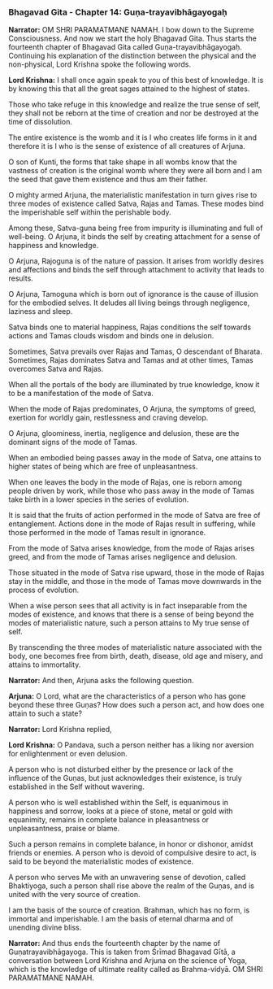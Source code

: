 ### **Bhagavad Gita - Chapter 14: Guṇa-trayavibhāgayogaḥ**

**Narrator:**
OM SHRI PARAMATMANE NAMAH. I bow down to the Supreme Consciousness.
And now we start the holy Bhagavad Gita. Thus starts the fourteenth chapter of Bhagavad Gita called Guṇa-trayavibhāgayogaḥ.
Continuing his explanation of the distinction between the physical and the non-physical, Lord Krishna spoke the following words.

**Lord Krishna:**
I shall once again speak to you of this best of knowledge. It is by knowing this that all the great sages attained to the highest of states.

Those who take refuge in this knowledge and realize the true sense of self, they shall not be reborn at the time of creation and nor be destroyed at the time of dissolution.

The entire existence is the womb and it is I who creates life forms in it and therefore it is I who is the sense of existence of all creatures of Arjuna.

O son of Kunti, the forms that take shape in all wombs know that the vastness of creation is the original womb where they were all born and I am the seed that gave them existence and thus am their father.

O mighty armed Arjuna, the materialistic manifestation in turn gives rise to three modes of existence called Satva, Rajas and Tamas. These modes bind the imperishable self within the perishable body.

Among these, Satva-guna being free from impurity is illuminating and full of well-being. O Arjuna, it binds the self by creating attachment for a sense of happiness and knowledge.

O Arjuna, Rajoguna is of the nature of passion. It arises from worldly desires and affections and binds the self through attachment to activity that leads to results.

O Arjuna, Tamoguna which is born out of ignorance is the cause of illusion for the embodied selves. It deludes all living beings through negligence, laziness and sleep.

Satva binds one to material happiness, Rajas conditions the self towards actions and Tamas clouds wisdom and binds one in delusion.

Sometimes, Satva prevails over Rajas and Tamas, O descendant of Bharata. Sometimes, Rajas dominates Satva and Tamas and at other times, Tamas overcomes Satva and Rajas.

When all the portals of the body are illuminated by true knowledge, know it to be a manifestation of the mode of Satva.

When the mode of Rajas predominates, O Arjuna, the symptoms of greed, exertion for worldly gain, restlessness and craving develop.

O Arjuna, gloominess, inertia, negligence and delusion, these are the dominant signs of the mode of Tamas.

When an embodied being passes away in the mode of Satva, one attains to higher states of being which are free of unpleasantness.

When one leaves the body in the mode of Rajas, one is reborn among people driven by work, while those who pass away in the mode of Tamas take birth in a lower species in the series of evolution.

It is said that the fruits of action performed in the mode of Satva are free of entanglement. Actions done in the mode of Rajas result in suffering, while those performed in the mode of Tamas result in ignorance.

From the mode of Satva arises knowledge, from the mode of Rajas arises greed, and from the mode of Tamas arises negligence and delusion.

Those situated in the mode of Satva rise upward, those in the mode of Rajas stay in the middle, and those in the mode of Tamas move downwards in the process of evolution.

When a wise person sees that all activity is in fact inseparable from the modes of existence, and knows that there is a sense of being beyond the modes of materialistic nature, such a person attains to My true sense of self.

By transcending the three modes of materialistic nature associated with the body, one becomes free from birth, death, disease, old age and misery, and attains to immortality.

**Narrator:**
And then, Arjuna asks the following question.

**Arjuna:**
O Lord, what are the characteristics of a person who has gone beyond these three Guṇas? How does such a person act, and how does one attain to such a state?

**Narrator:**
Lord Krishna replied,

**Lord Krishna:**
O Pandava, such a person neither has a liking nor aversion for enlightenment or even delusion.

A person who is not disturbed either by the presence or lack of the influence of the Guṇas, but just acknowledges their existence, is truly established in the Self without wavering.

A person who is well established within the Self, is equanimous in happiness and sorrow, looks at a piece of stone, metal or gold with equanimity, remains in complete balance in pleasantness or unpleasantness, praise or blame.

Such a person remains in complete balance, in honor or dishonor, amidst friends or enemies. A person who is devoid of compulsive desire to act, is said to be beyond the materialistic modes of existence.

A person who serves Me with an unwavering sense of devotion, called Bhaktiyoga, such a person shall rise above the realm of the Guṇas, and is united with the very source of creation.

I am the basis of the source of creation.
Brahman, which has no form, is immortal and imperishable.
I am the basis of eternal dharma and of unending divine bliss.

**Narrator:**
And thus ends the fourteenth chapter by the name of Guṇatrayavibhāgayoga. This is taken from Śrīmad Bhagavad Gītā, a conversation between Lord Krishna and Arjuna on the science of Yoga, which is the knowledge of ultimate reality called as Brahma-vidyā. OM SHRI PARAMATMANE NAMAH.
